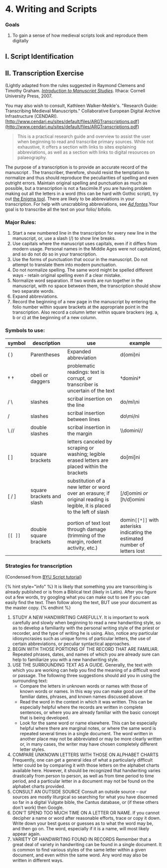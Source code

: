 # 4. Writing and Scripts

### Goals

1. To gain a sense of how medieval scripts look and reproduce them digitally

## I. Script Identification



## II. Transcription Exercise

(Lightly adapted from the rules suggested in Raymond Clemens and Timothy Graham. [_Introduction to Manuscript Studies_](http://www.cornellpress.cornell.edu/book/?GCOI=80140100177870). Ithaca: Cornell University Press, 2007.&#x20;

You may also wish to consult, Kathleen Walker-Meikle's. "Research Guide: Transcribing Medieval Manuscripts." Collaborative European Digital Archive Infrastructure (CENDARI). [http://www.cendari.eu/sites/default/files/ARGTranscriptions.pdf](http://www.cendari.eu/sites/default/files/ARGTranscriptions.pdf)​

> This is a practical research guide and overview to assist the user when beginning to read and transcribe primary sources. While not exhaustive, it offers a section with links to sites explaining abbreviations, as well as a section with links to digital resources on palaeography.

The purpose of a transcription is to provide an accurate record of the manuscript . The transcriber, therefore, should resist the temptation to normalize and thus should reproduce the peculiarities of spelling and even outright errors. Maintain original spelling and punctuation as much as possible, but a transcription is not a fascimile.If you are having problem making out all the letters in a word (this can be hard with Gothic script), try out [the Enigma tool](http://enigma.huma-num.fr/). There are likely to be abbreviations in your transcription. For help with unscrabbling abbreviations, see [_Ad fontes_](https://www.adfontes.uzh.ch/en/ressourcen/abkuerzungen/cappelli-online).Your goal is to transcribe all the text on your folio/ bifolio.

### Major Rules: <a href="#major-rules" id="major-rules"></a>

1. Start a new numbered line in the transcription for every new line in the manuscript, or, use a slash (/) to show line breaks.
2. Use capitals where the manuscript uses capitals, even if it differs from modern usage. Personal names in the Middle Ages were not capitalized, and so do not do so in your transcription.
3. Use the forms of punctuation that occur in the manuscript. Do not attempt to translate them into modern punctuation.
4. Do not normalize spelling. The same word might be spelled different ways - retain original spelling even if a clear mistake.
5. Normalize word separation. If two words are run together in the manuscript, with no space between them, the transcription should show two separate words.
6. Expand abbreviations.
7. Record the beginning of a new page in the manuscript by entering the folio number within square brackets at the appropriate point in the transcription. Also record a column letter within square brackers (eg. a, b or c) at the beginning of a new column.

### Symbols to use: <a href="#symbols-to-use" id="symbols-to-use"></a>

| **symbol** | **description**           | **use**                                                                                                                 | **example**                                                                 |
| ---------- | ------------------------- | ----------------------------------------------------------------------------------------------------------------------- | --------------------------------------------------------------------------- |
| ( )        | Parentheses               | Expanded abbreviation                                                                                                   | d(omi)ni                                                                    |
| † †        | obeli or daggers          | problematic readings: text is corrupt, or transcriber is uncertain of the text                                          | †domini†                                                                    |
| / \\       | slashes                   | scribal insertion on the line                                                                                           | do/mi\ni                                                                    |
| /          | slashes                   | scribal insertion between lines                                                                                         | do\mi/ni                                                                    |
| \ //       | double slashes            | scribal insertion in the margin                                                                                         | \\\domini//                                                                 |
| \[ ]       | square brackets           | letters canceled by scraping or washing; legible erased letters are placed within the brackets                          | do\[mi]ni                                                                   |
| \[ / ]     | square brackets and slash | substitution of a new letter or word over an erasure; if original reading is legible, it is placed to the left of slash | \[/d]omini _or_ \[h/d]omini                                                 |
| `[[ ]]`    | double square brackets    | portion of text lost through damage (trimming of the margin, rodent activity, etc.)                                     | domin`[[*]]` with asterisks indicating the estimated number of letters lost |

### Strategies for transcription  <a href="#strategies-for-transcription" id="strategies-for-transcription"></a>

(Condensed from [BYU Script tutorial](https://script.byu.edu/Pages/Spanish/en/basics.aspx))

{% hint style="info" %}
It is likely that something you are transcribing is already published or is from a Biblical text (likely in Latin). After you figure out a few words, try googling what you can make out to see if you can easily find the text. Then follow along the text, BUT use your document as the master copy.&#x20;
{% endhint %}

1. STUDY A NEW HANDWRITING CAREFULLY. It is important to work carefully and slowly when beginning to read a new handwriting style, so as to develop a familiarity with the personal writing style of the priest or recorder, and the type of writing he is using. Also, notice any particular idiosyncrasies such as unique forms of particular letters, the use of certain abbreviations, or peculiar syntactical approaches.
2. BEGIN WITH THOSE PORTIONS OF THE RECORD THAT ARE FAMILIAR. Repeated phrases, dates, and names of which you are already sure can help to familiarize you with a new handwriting style.
3. USE THE SURROUNDING TEXT AS A GUIDE. Generally, the text with which you are working can help you find the meaning of a difficult word or passage. The following three suggestions should aid you in using the surrounding text:
   * Compare the letters in unknown words or names with those of known words or names. In this way you can make good use of the familiar dates, phrases, and known names discussed above.
   * Read the word in the context in which it was written. This can be especially helpful where the records are written in complete sentences, or where you are already familiar with the basic concept that is being developed.
   * Look for the same word or name elsewhere. This can be especially helpful where there are marginal notes, or where the same word is repeated several times in a single document. The word written in another place may not be abbreviated or may be more clearly written or, in many cases, the writer may have chosen completely different letter styles.
4. COMPARE UNKNOWN LETTERS WITH THOSE ON ALPHABET CHARTS Frequently, one can get a general idea of what a particularly difficult letter could be by comparing it with those letters on the alphabet charts available here. However, it should be recognized that handwriting varies drastically from person to person, as well as from time period to time period, and a particular letter in a document may not be found on the alphabet charts provided.
5. CONSULT AN OUTSIDE SOURCE Consult an outside source – our sources are mostly liturgical so searching for what you have discerned so far in a digital Vulgate bible, the Cantus database, or (if these others don't work) then Google.
6. DON'T SPEND TOO MUCH TIME ON A LETTER OR NAME. If you cannot decipher a name or word after reasonable efforts, trace or copy it down. Write down your best guess or guesses as to what the word may be, and then go on. The word, especially if it is a name, will most likely appear again.
7. VARIETY OF HANDWRITING FOUND IN RECORDS Remember that a great deal of variety in handwriting can be found in a single document. It is common to find various styles of the same letter within a given document, and even within the same word. Any word may also be written in different ways.

